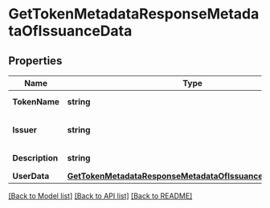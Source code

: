 # GetTokenMetadataResponseMetadataOfIssuanceData

## Properties
Name | Type | Description | Notes
------------ | ------------- | ------------- | -------------
**TokenName** | **string** | Token symbol | [optional] 
**Issuer** | **string** | Name of token issuer | [optional] 
**Description** | **string** | Token description | [optional] 
**UserData** | [**GetTokenMetadataResponseMetadataOfIssuanceDataUserData**](getTokenMetadataResponse_metadataOfIssuance_data_userData.md) |  | [optional] 

[[Back to Model list]](../README.md#documentation-for-models) [[Back to API list]](../README.md#documentation-for-api-endpoints) [[Back to README]](../README.md)


